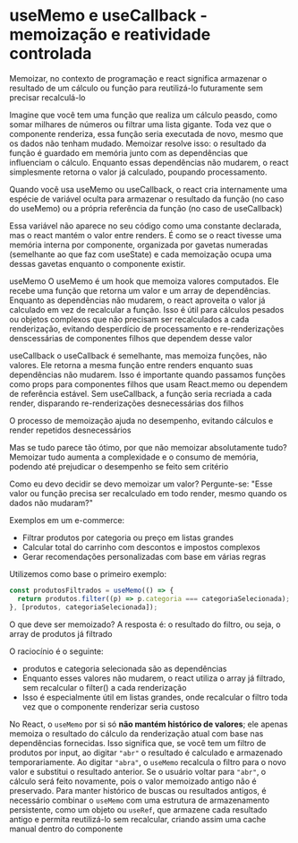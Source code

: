 # useMemo e useCallback - memoização e reatividade controlada

Memoizar, no contexto de programação e react significa armazenar o resultado de um cálculo ou função para reutilizá-lo futuramente sem precisar recalculá-lo

Imagine que você tem uma função que realiza um cálculo peasdo, como somar milhares de números ou filtrar uma lista gigante. Toda vez que o componente renderiza, essa função seria executada de novo, mesmo que os dados não tenham mudado. Memoizar resolve isso: o resultado da função é guardado em memória junto com as dependências que influenciam o cálculo. Enquanto essas dependências não mudarem, o react simplesmente retorna o valor já calculado, poupando processamento.

Quando você usa useMemo ou useCallback, o react cria internamente uma espécie de variável oculta para armazenar o resultado da função (no caso do useMemo) ou a própria referência da função (no caso de useCallback)

Essa variável não aparece no seu código como uma constante declarada, mas o react mantém o valor entre renders.
É como se o react tivesse uma memória interna por componente, organizada por gavetas numeradas (semelhante ao que faz com useState) e cada memoização ocupa uma dessas gavetas enquanto o componente existir.

useMemo
O useMemo é um hook que memoiza valores computados. Ele recebe uma função que retorna um valor e um array de dependências. Enquanto as dependências não mudarem, o react aproveita o valor já calculado em vez de recalcular a função.
Isso é útil para cálculos pesados ou objetos complexos que não precisam ser recalculados a cada renderização, evitando desperdício de processamento e re-renderizações denscessárias de componentes filhos que dependem desse valor

useCallback
o useCallback é semelhante, mas memoiza funções, não valores. Ele retorna a mesma função entre renders enquanto suas dependências não mudarem.
Isso é importante quando passamos funções como props para componentes filhos que usam React.memo ou dependem de referência estável. Sem useCallback, a função seria recriada a cada render, disparando re-renderizações desnecessárias dos filhos

O processo de memoização ajuda no desempenho, evitando cálculos e render repetidos desnecessários

Mas se tudo parece tão ótimo, por que não memoizar absolutamente tudo?
Memoizar tudo aumenta a complexidade e o consumo de memória, podendo até prejudicar o desempenho se feito sem critério

Como eu devo decidir se devo memoizar um valor?
Pergunte-se: "Esse valor ou função precisa ser recalculado em todo render, mesmo quando os dados não mudaram?"

Exemplos em um e-commerce:

- Filtrar produtos por categoria ou preço em listas grandes
- Calcular total do carrinho com descontos e impostos complexos
- Gerar recomendações personalizadas com base em várias regras

Utilizemos como base o primeiro exemplo:

```js
const produtosFiltrados = useMemo(() => {
  return produtos.filter((p) => p.categoria === categoriaSelecionada);
}, [produtos, categoriaSelecionada]);
```

O que deve ser memoizado?
A resposta é: o resultado do filtro, ou seja, o array de produtos já filtrado

O raciocínio é o seguinte:

- produtos e categoria selecionada são as dependências
- Enquanto esses valores não mudarem, o react utiliza o array já filtrado, sem recalcular o filter() a cada renderização
- Isso é especialmente útil em listas grandes, onde recalcular o filtro toda vez que o componente renderizar seria custoso

No React, o `useMemo` por si só **não mantém histórico de valores**; ele apenas memoiza o resultado do cálculo da renderização atual com base nas dependências fornecidas. Isso significa que, se você tem um filtro de produtos por input, ao digitar `"abr"` o resultado é calculado e armazenado temporariamente. Ao digitar `"abra"`, o `useMemo` recalcula o filtro para o novo valor e substitui o resultado anterior. Se o usuário voltar para `"abr"`, o cálculo será feito novamente, pois o valor memoizado antigo não é preservado. Para manter histórico de buscas ou resultados antigos, é necessário combinar o `useMemo` com uma estrutura de armazenamento persistente, como um objeto ou `useRef`, que armazene cada resultado antigo e permita reutilizá-lo sem recalcular, criando assim uma cache manual dentro do componente
